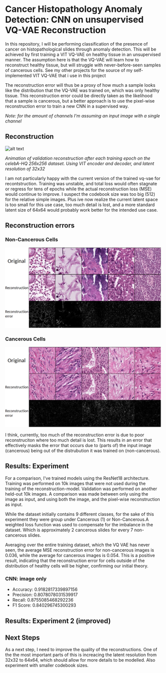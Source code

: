 # Cancer Histopathology Anomaly Detection: CNN on unsupervised VQ-VAE Reconstruction

In this repository, I will be performing classification of the presence of cancer on histopathological slides through anomaly detection. This will be achieved by first training a VIT VQ-VAE on healthy tissue in an unsupervised manner. The assumption here is that the VQ-VAE will learn how to reconstruct healthy tissue, but will struggle with never-before-seen samples of cancerous cells. See my other projects for the source of my self-implemented VIT VQ-VAE that i use in this project

The reconstruction error will thus be a proxy of how much a sample looks like the distribution that the VQ-VAE was trained on, which was only healthy tissue. This reconstruction error could be directly taken as the likelihood that a sample is cancerous, but a better approach is to use the pixel-wise reconstruction error to train a new CNN in a supervised way.

*Note: for the amount of channels I'm assuming an input image with a single channel*


## Reconstruction

![alt text](gif.gif)

*Animation of validation reconstruction after each training epoch on the celebA-HQ 256x256 dataset. Using VIT encoder and decoder, and latent resolution of 32x32*

I am not particularly happy with the current version of the trained vq-vae for recontstruction. Training was unstable, and total loss would often stagnate or regress for tens of epochs while the actual reconstruction loss (MSE) would continue to improve. I suspect the codebook size was too big (512) for the relative simple images. Plus ive now realize the current latent space is too small for this use case, too much detail is lost, and a more standard latent size of 64x64 would probably work better for the intended use case.


## Reconstruction errors
### Non-Cancerous Cells
![alt text](non-cancerous.png)
### Cancerous Cells
![alt text](Cancerous.png)

I think, currently, too much of the reconstruction error is due to poor reconstruciton where too much detail is lost. This results in an error that effectively masks the error that occurs due to (parts of) the input image (cancerous) being out of the distrubution it was trained on (non-cancerous).

## Results: Experiment
For a comparison, I've trained models using the ResNet18 architecture. Training was performed on 10k images that were not used during the training of the reconstruction-model. Validation was performed on another held-out 10k images. A comparison was made between only using the image as input, and using both the image, and the pixel-wise reconstruction as input.

While the dataset initially contains 9 different classes, for the sake of this experiment they were group under Cancerous (1) or Non-Cancerous.A weighted loss function was used to compensate for the imbalance in the dataset. Which is approximately 2 cancerous slides for every 7 non-cancerous slides.

Averaging over the entire training dataset, which the VQ VAE has never seen, the average MSE reconstruction error for non-cancerous images is 0.036, while the average for cancerous images is 0.054. This is a positive result, indicating that the reconstruction error for cells outside of the distribution of healthy cells will be higher, confirming our initial theory.

### CNN: image only
- Accuracy: 0.9182817339897156
- Precision: 0.8078078031539917
- Recall: 0.8755085468292236
- F1 Score: 0.840296745300293


## Results: Experiment 2 (improved)


## Next Steps
As a next step, I need to improve the quality of the reconstructions. One of the the most important parts of this is increacing the latent resolution from 32x32 to 64x64, which should allow for more details to be modelled. Also experiment with smaller codebook sizes.

